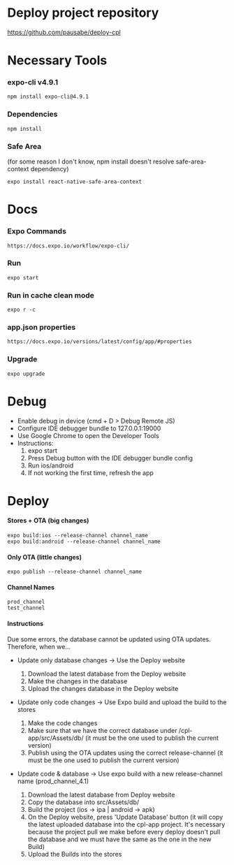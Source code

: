 # Deploy project repository
https://github.com/pausabe/deploy-cpl
# Necessary Tools
### expo-cli v4.9.1
    npm install expo-cli@4.9.1
### Dependencies
    npm install
### Safe Area
(for some reason I don't know, npm install doesn't resolve safe-area-context dependency)

    expo install react-native-safe-area-context
# Docs
### Expo Commands
    https://docs.expo.io/workflow/expo-cli/
### Run
    expo start
### Run in cache clean mode
    expo r -c
### app.json properties
    https://docs.expo.io/versions/latest/config/app/#properties
### Upgrade
    expo upgrade
# Debug
- Enable debug in device (cmd + D > Debug Remote JS)
- Configure IDE debugger bundle to 127.0.0.1:19000
- Use Google Chrome to open the Developer Tools
- Instructions:
  1. expo start
  2. Press Debug button with the IDE debugger bundle config
  3. Run ios/android
  4. If not working the first time, refresh the app
# Deploy
#### Stores + OTA (big changes)
    expo build:ios --release-channel channel_name
    expo build:android --release-channel channel_name
#### Only OTA (little changes)
    expo publish --release-channel channel_name
#### Channel Names
    prod_channel
    test_channel
#### Instructions
Due some errors, the database cannot be updated using OTA updates.
Therefore, when we...
- Update only database changes -> Use the Deploy website
  1. Download the latest database from the Deploy website
  2. Make the changes in the database
  3. Upload the changes database in the Deploy website

- Update only code changes -> Use Expo build and upload the build to the stores
  1. Make the code changes
  2. Make sure that we have the correct database under /cpl-app/src/Assets/db/ (it must be the one used to publish the current version)
  3. Publish using the OTA updates using the correct release-channel (it must be the one used to publish the current version)

- Update code & database -> Use expo build with a new release-channel name (prod_channel_4.1)
  1. Download the latest database from Deploy website
  2. Copy the database into src/Assets/db/
  3. Build the project (ios -> ipa | android -> apk)
  4. On the Deploy website, press 'Update Database' button (it will copy the latest uploaded database into the cpl-app project. It's necessary because the project pull we make before every deploy doesn't pull the database and we must have the same as the one in the new Build)
  5. Upload the Builds into the stores
